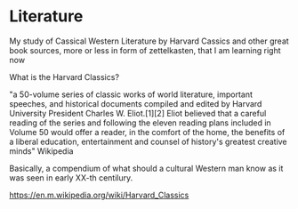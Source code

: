 # Literature

My study of Cassical Western Literature by Harvard Cassics and other great book sources, more or less in form of zettelkasten, that I am learning right now

What is the Harvard Classics?

"a 50-volume series of classic works of world literature, important speeches, and historical documents compiled and edited by Harvard University President Charles W. Eliot.[1][2] Eliot believed that a careful reading of the series and following the eleven reading plans included in Volume 50 would offer a reader, in the comfort of the home, the benefits of a liberal education, entertainment and counsel of history's greatest creative minds" Wikipedia

Basically, a compendium of what should a cultural Western man know as it was seen in early XX-th centilury.

https://en.m.wikipedia.org/wiki/Harvard_Classics
